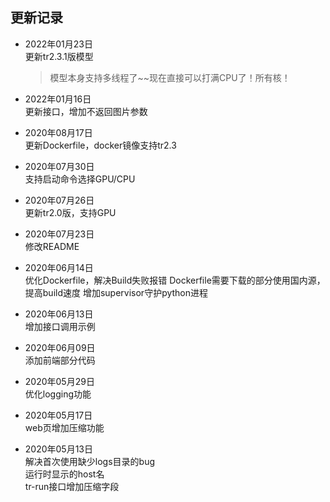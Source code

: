## 更新记录  
* 2022年01月23日  
    更新tr2.3.1版模型  
    > 模型本身支持多线程了~~现在直接可以打满CPU了！所有核！

* 2022年01月16日  
    更新接口，增加不返回图片参数

* 2020年08月17日  
    更新Dockerfile，docker镜像支持tr2.3  
    
* 2020年07月30日  
    支持启动命令选择GPU/CPU  
    
* 2020年07月26日  
	更新tr2.0版，支持GPU  

* 2020年07月23日  
    修改README  
  
* 2020年06月14日  
    优化Dockerfile，解决Build失败报错
    Dockerfile需要下载的部分使用国内源，提高build速度
    增加supervisor守护python进程
    
* 2020年06月13日  
    增加接口调用示例

* 2020年06月09日  
    添加前端部分代码
    
* 2020年05月29日  
    优化logging功能
    
* 2020年05月17日  
    web页增加压缩功能  

* 2020年05月13日  
    解决首次使用缺少logs目录的bug  
    运行时显示的host名  
    tr-run接口增加压缩字段  
